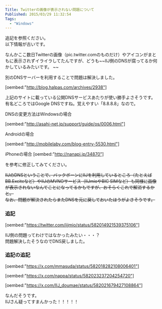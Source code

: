 ```yaml
---
Title: Twitterの画像が表示されない問題について
Published: 2015/03/29 11:32:54
Tags:
  - "Windows"
---
```

追記を参照ください。  
以下情報が古いです。  


なんかここ数日Twitterの画像（pic.twitter.comのものだけ）やアイコンがまともに表示されずイライラしてたんですが、どうも~~IIJ側のDNSが腐ってるか何かしているみたいです。 ~~

別のDNSサーバーを利用することで問題は解決しました。  


[oembed:"http://blog.halpas.com/archives/2938"]

上記のサイトに載っている公開DNSサービスあたりが使い勝手よさそうです。  
有名どころではGoogle DNSですね。覚えやすい「8.8.8.8」なので。　 

DNSの変更方法はWindowsの場合

[oembed:"http://asahi-net.jp/support/guide/os/0006.html"]

Androidの場合  

[oembed:"http://mobilelaby.com/blog-entry-5530.html"]

iPhoneの場合
[oembed:"http://nanapi.jp/34870"]

を参考に修正してみてください。  

~~IIJのDNSということで、バックボーンにIIJを利用しているところ（たとえばBB.Exciteなど）やIIJのMVNOサービス（IIJmioやBIC SIMなど）も同様に画像が表示されないなんてことになってるかもですが、おそらくこれで解消するかと。  
なお、問題が解決されたらまたDNSを元に戻しておいたほうがよさそうです。~~  

### 追記  
[oembed:"https://twitter.com/iijmio/status/582014921539375106"]

IIJ側の問題ってわけではなかったみたい・・・？  
問題解決したそうなのでDNS戻しました。

### 追記の追記  

[oembed:"https://x.com/mmasuda/status/582018282108006401"]

[oembed:"https://x.com/nappa/status/582023237204254720"]

[oembed:"https://x.com/IIJ_doumae/status/582021679427108864"]


なんだそうです。  
IIJさん疑ってすまんかった！！！！！

